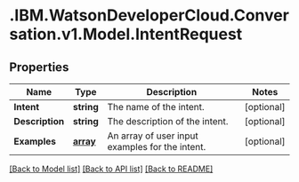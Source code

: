 # .IBM.WatsonDeveloperCloud.Conversation.v1.Model.IntentRequest
## Properties

Name | Type | Description | Notes
------------ | ------------- | ------------- | -------------
**Intent** | **string** | The name of the intent. | [optional] 
**Description** | **string** | The description of the intent. | [optional] 
**Examples** | [**array<CreateExample>**](CreateExample.md) | An array of user input examples for the intent. | [optional] 

[[Back to Model list]](../README.md#documentation-for-models) [[Back to API list]](../README.md#documentation-for-api-endpoints) [[Back to README]](../README.md)

